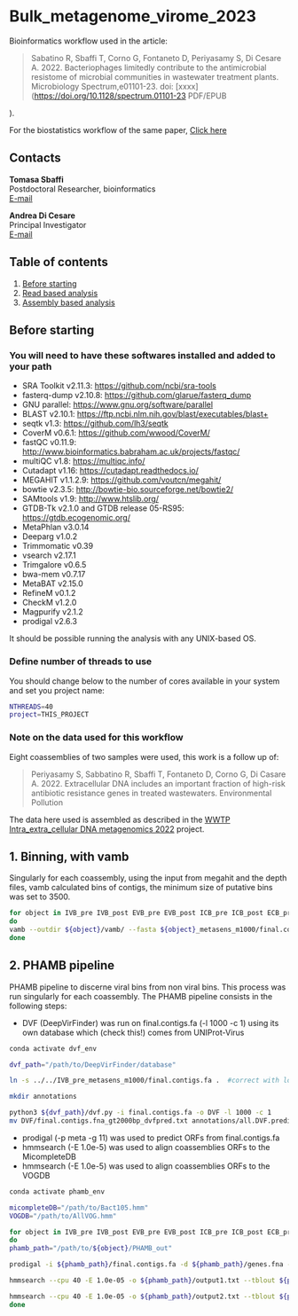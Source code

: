 
# Bulk_metagenome_virome_2023

Bioinformatics workflow used in the article:

> Sabatino R, Sbaffi T, Corno G, Fontaneto D, Periyasamy S, Di Cesare A. 2022.  Bacteriophages limitedly contribute to the antimicrobial resistome of microbial communities in wastewater treatment plants. Microbiology Spectrum,e01101-23. doi: [xxxx](https://doi.org/10.1128/spectrum.01101-23
PDF/EPUB

).

For the biostatistics workflow of the same paper, [Click here](Intra_Extra_DNA_script_statistical_analysis.R)


## Contacts

**Tomasa Sbaffi**  
Postdoctoral Researcher, bioinformatics  
[E-mail](mailto:tomasa.sbaffi@gmail.com)

**Andrea Di Cesare**  
Principal Investigator  
[E-mail](mailto:andrea.dicesare@cnr.it)


## Table of contents

1. [Before starting](#before-starting)
2. [Read based analysis](#read-based-analysis)
3. [Assembly based analysis](#assembly-based-analysis)


## Before starting

### You will need to have these softwares installed and added to your path

* SRA Toolkit v2.11.3: https://github.com/ncbi/sra-tools
* fasterq-dump v2.10.8: https://github.com/glarue/fasterq_dump
* GNU parallel: https://www.gnu.org/software/parallel
* BLAST v2.10.1: https://ftp.ncbi.nlm.nih.gov/blast/executables/blast+
* seqtk v1.3: https://github.com/lh3/seqtk
* CoverM v0.6.1: https://github.com/wwood/CoverM/
* fastQC v0.11.9: http://www.bioinformatics.babraham.ac.uk/projects/fastqc/
* multiQC v1.8: https://multiqc.info/
* Cutadapt v1.16: https://cutadapt.readthedocs.io/
* MEGAHIT v1.1.2.9: https://github.com/voutcn/megahit/
* bowtie v2.3.5: http://bowtie-bio.sourceforge.net/bowtie2/
* SAMtools v1.9: http://www.htslib.org/
* GTDB-Tk v2.1.0 and GTDB release 05-RS95: https://gtdb.ecogenomic.org/
* MetaPhlan v3.0.14
* Deeparg v1.0.2
* Trimmomatic v0.39
* vsearch v2.17.1
* Trimgalore v0.6.5
* bwa-mem v0.7.17
* MetaBAT v2.15.0
* RefineM v0.1.2
* CheckM v1.2.0
* Magpurify v2.1.2
* prodigal v2.6.3
 
It should be possible running the analysis with any UNIX-based OS.

### Define number of threads to use

You should change below to the number of cores available in your system and set you project name:

```bash
NTHREADS=40
project=THIS_PROJECT
```


### Note on the data used for this workflow

Eight coassemblies of two samples were used, this work is a follow up of: 

>Periyasamy S, Sabbatino R, Sbaffi T, Fontaneto D, Corno G, Di Casare A. 2022. Extracellular DNA includes an important fraction of high-risk antibiotic resistance genes in treated wastewaters. Environmental Pollution

The data here used is assembled as described in the [WWTP Intra_extra_cellular DNA metagenomics 2022](https://github.com/TomasaSbaffi/WWTP_extracell_DNA_metagenomics_2022#wwtp-intra_extra_cellular-dna-metagenomics-2022) project.


## 1. Binning, with vamb

Singularly for each coassembly, using the input from megahit and the depth files, vamb calculated bins of contigs, the minimum size of putative bins was set to 3500.

```bash
for object in IVB_pre IVB_post EVB_pre EVB_post ICB_pre ICB_post ECB_pre ECB_post
do
vamb --outdir ${object}/vamb/ --fasta ${object}_metasens_m1000/final.contigs.fa --minfasta 3500 --jgi ${object}/depth.txt # minfasta set to 3500
done
```


## 2. PHAMB pipeline

PHAMB pipeline to discerne viral bins from non viral bins. This process was run singularly for each coassembly.
The PHAMB pipeline consists in the following steps:

- DVF (DeepVirFinder) was run on final.contigs.fa (-l 1000 -c 1) using its own database which (check this!) comes from UNIProt-Virus

```bash
conda activate dvf_env

dvf_path="/path/to/DeepVirFinder/database"

ln -s ../../IVB_pre_metasens_m1000/final.contigs.fa .  #correct with loop here

mkdir annotations

python3 ${dvf_path}/dvf.py -i final.contigs.fa -o DVF -l 1000 -c 1
mv DVF/final.contigs.fna_gt2000bp_dvfpred.txt annotations/all.DVF.predictions.txt
```

- prodigal (-p meta -g 11) was used to predict ORFs from final.contigs.fa
- hmmsearch (-E 1.0e-5) was used to align coassemblies ORFs to the MicompleteDB
- hmmsearch (-E 1.0e-5) was used to align coassemblies ORFs to the VOGDB

```bash
conda activate phamb_env

micompleteDB="/path/to/Bact105.hmm"
VOGDB="/path/to/AllVOG.hmm"

for object in IVB_pre IVB_post EVB_pre EVB_post ICB_pre ICB_post ECB_pre ECB_post
do
phamb_path="/path/to/${object}/PHAMB_out"

prodigal -i ${phamb_path}/final.contigs.fa -d ${phamb_path}/genes.fna -a ${phamb_path}/proteins.faa -p meta -g 11

hmmsearch --cpu 40 -E 1.0e-05 -o ${phamb_path}/output1.txt --tblout ${phamb_path}/annotations/all.hmmMiComplete105.tbl ${micompleteDB} ${phamb_path}/proteins.faa

hmmsearch --cpu 40 -E 1.0e-05 -o ${phamb_path}/output2.txt --tblout ${phamb_path}/annotations/all.hmmVOG.tbl ${VOGDB} ${phamb_path}/proteins.faa
done
```

